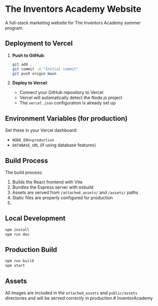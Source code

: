 # The Inventors Academy Website


A full-stack marketing website for The Inventors Academy summer program.

## Deployment to Vercel

1. **Push to GitHub**:
   ```bash
   git add .
   git commit -m "Initial commit"
   git push origin main
   ```

2. **Deploy to Vercel**:
   - Connect your GitHub repository to Vercel
   - Vercel will automatically detect the Node.js project
   - The `vercel.json` configuration is already set up

## Environment Variables (for production)

Set these in your Vercel dashboard:
- `NODE_ENV=production`
- `DATABASE_URL` (if using database features)

## Build Process

The build process:
1. Builds the React frontend with Vite
2. Bundles the Express server with esbuild
3. Assets are served from `/attached_assets/` and `/assets/` paths
4. Static files are properly configured for production
5. 

## Local Development

```bash
npm install
npm run dev
```

## Production Build

```bash
npm run build
npm start
```

## Assets

All images are included in the `attached_assets` and `public/assets` directories and will be served correctly in production.# InventorAcademy
